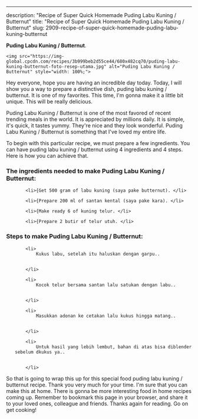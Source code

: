 ---
description: "Recipe of Super Quick Homemade Puding Labu Kuning / Butternut"
title: "Recipe of Super Quick Homemade Puding Labu Kuning / Butternut"
slug: 2909-recipe-of-super-quick-homemade-puding-labu-kuning-butternut

<p>
	<strong>Puding Labu Kuning / Butternut</strong>. 
	
</p>
<p>
	
	<img src="https://img-global.cpcdn.com/recipes/3b999beb2d55ce44/680x482cq70/puding-labu-kuning-butternut-foto-resep-utama.jpg" alt="Puding Labu Kuning / Butternut" style="width: 100%;">
	
	
</p>
<p>
	Hey everyone, hope you are having an incredible day today. Today, I will show you a way to prepare a distinctive dish, puding labu kuning / butternut. It is one of my favorites. This time, I'm gonna make it a little bit unique. This will be really delicious.
</p>
	
<p>
	Puding Labu Kuning / Butternut is one of the most favored of recent trending meals in the world. It is appreciated by millions daily. It is simple, it's quick, it tastes yummy. They're nice and they look wonderful. Puding Labu Kuning / Butternut is something that I've loved my entire life.
</p>
<p>
	
</p>

<p>
To begin with this particular recipe, we must prepare a few ingredients. You can have puding labu kuning / butternut using 4 ingredients and 4 steps. Here is how you can achieve that.
</p>

<h3>The ingredients needed to make Puding Labu Kuning / Butternut:</h3>

<ol>
	
		<li>{Get 500 gram of labu kuning (saya pake butternut). </li>
	
		<li>{Prepare 200 ml of santan kental (saya pake kara). </li>
	
		<li>{Make ready 6 of kuning telur. </li>
	
		<li>{Prepare 2 butir of telur utuh. </li>
	
</ol>
<p>
	
</p>

<h3>Steps to make Puding Labu Kuning / Butternut:</h3>

<ol>
	
		<li>
			Kukus labu, setelah itu haluskan dengan garpu..
			
			
		</li>
	
		<li>
			Kocok telur bersama santan lalu satukan dengan labu..
			
			
		</li>
	
		<li>
			Masukkan adonan ke cetakan lalu kukus hingga matang..
			
			
		</li>
	
		<li>
			Untuk hasil yang lebih lembut, bahan di atas bisa diblender sebelum dkukus ya..
			
			
		</li>
	
</ol>

<p>
	
</p>

<p>
	So that is going to wrap this up for this special food puding labu kuning / butternut recipe. Thank you very much for your time. I'm sure that you can make this at home. There is gonna be more interesting food in home recipes coming up. Remember to bookmark this page in your browser, and share it to your loved ones, colleague and friends. Thanks again for reading. Go on get cooking!
</p>
